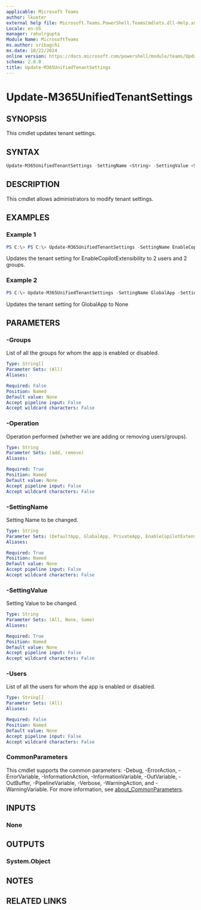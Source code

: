 ```yaml
---
applicable: Microsoft Teams
author: lkueter
external help file: Microsoft.Teams.PowerShell.TeamsCmdlets.dll-Help.xml
Locale: en-US
manager: rahulrgupta
Module Name: MicrosoftTeams
ms.author: sribagchi
ms.date: 10/22/2024
online version: https://docs.microsoft.com/powershell/module/teams/Update-M365UnifiedTenantSettings
schema: 2.0.0
title: Update-M365UnifiedTenantSettings
---
```


# Update-M365UnifiedTenantSettings

## SYNOPSIS

This cmdlet updates tenant settings.

## SYNTAX

```powershell
Update-M365UnifiedTenantSettings -SettingName <String> -SettingValue <String> [-Users <String[]>] [-Groups <String[]>] [-Operation <String>] [<CommonParameters>]
```

## DESCRIPTION

This cmdlet allows administrators to modify tenant settings.

## EXAMPLES

### Example 1

```powershell
PS C:\> PS C:\> Update-M365UnifiedTenantSettings -SettingName EnableCopilotExtensibility -SettingValue Some -Users d156010d-fb18-497f-804c-155ec2aa06d3,a62fba7e-e362-493c-a094-fdec17e2fee8 -Groups 37da2d58-fc14-453e-9a14-5065ebd63a1d, 37da2d58-fc14-453e-9a14-5065ebd63a1e -Operation add
```
Updates the tenant setting for EnableCopilotExtensibility to 2 users and 2 groups.

### Example 2

```powershell
PS C:\> Update-M365UnifiedTenantSettings -SettingName GlobalApp -SettingValue None
```
Updates the tenant setting for GlobalApp to None

## PARAMETERS

### -Groups

List of all the groups for whom the app is enabled or disabled.

```yaml
Type: String[]
Parameter Sets: (All)
Aliases:

Required: False
Position: Named
Default value: None
Accept pipeline input: False
Accept wildcard characters: False
```

### -Operation

Operation performed (whether we are adding or removing users/groups).

```yaml
Type: String
Parameter Sets: (add, remove)
Aliases:

Required: True
Position: Named
Default value: None
Accept pipeline input: False
Accept wildcard characters: False
```

### -SettingName

Setting Name to be changed.

```yaml
Type: String
Parameter Sets: (DefaultApp, GlobalApp, PrivateApp, EnableCopilotExtensibility)
Aliases:

Required: True
Position: Named
Default value: None
Accept pipeline input: False
Accept wildcard characters: False
```

### -SettingValue
Setting Value to be changed.

```yaml
Type: String
Parameter Sets: (All, None, Some)
Aliases:

Required: True
Position: Named
Default value: None
Accept pipeline input: False
Accept wildcard characters: False
```

### -Users

List of all the users for whom the app is enabled or disabled.

```yaml
Type: String[]
Parameter Sets: (All)
Aliases:

Required: False
Position: Named
Default value: None
Accept pipeline input: False
Accept wildcard characters: False
```

### CommonParameters

This cmdlet supports the common parameters: -Debug, -ErrorAction, -ErrorVariable, -InformationAction, -InformationVariable, -OutVariable, -OutBuffer, -PipelineVariable, -Verbose, -WarningAction, and -WarningVariable. For more information, see [about_CommonParameters](http://go.microsoft.com/fwlink/?LinkID=113216).

## INPUTS

### None

## OUTPUTS

### System.Object

## NOTES

## RELATED LINKS
